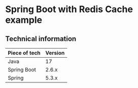 Spring Boot with Redis Cache example
=

## Technical information

| Piece of tech | Version |
|---------------|---------|
| Java          | 17      |
| Spring Boot   | 2.6.x   |
| Spring        | 5.3.x   |
